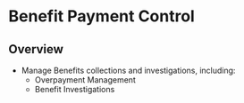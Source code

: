 # Benefit Payment Control

## Overview
* Manage Benefits collections and investigations, including:
  * Overpayment Management
  * Benefit Investigations
